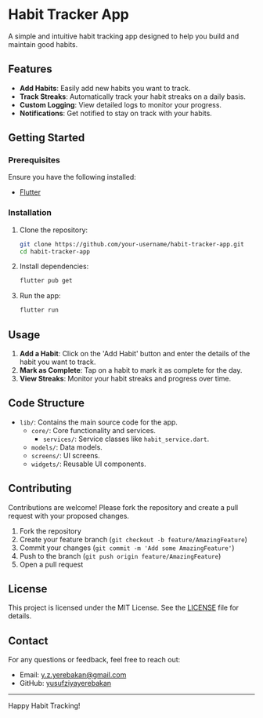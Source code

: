 # Habit Tracker App

A simple and intuitive habit tracking app designed to help you build and maintain good habits.

## Features

- **Add Habits**: Easily add new habits you want to track.
- **Track Streaks**: Automatically track your habit streaks on a daily basis.
- **Custom Logging**: View detailed logs to monitor your progress.
- **Notifications**: Get notified to stay on track with your habits.

## Getting Started

### Prerequisites

Ensure you have the following installed:

- [Flutter](https://flutter.dev/docs/get-started/install)

### Installation

1. Clone the repository:

   ```sh
   git clone https://github.com/your-username/habit-tracker-app.git
   cd habit-tracker-app
   ```

2. Install dependencies:

   ```sh
   flutter pub get
   ```

3. Run the app:
   ```sh
   flutter run
   ```

## Usage

1. **Add a Habit**: Click on the 'Add Habit' button and enter the details of the habit you want to track.
2. **Mark as Complete**: Tap on a habit to mark it as complete for the day.
3. **View Streaks**: Monitor your habit streaks and progress over time.

## Code Structure

- `lib/`: Contains the main source code for the app.
  - `core/`: Core functionality and services.
    - `services/`: Service classes like `habit_service.dart`.
  - `models/`: Data models.
  - `screens/`: UI screens.
  - `widgets/`: Reusable UI components.

## Contributing

Contributions are welcome! Please fork the repository and create a pull request with your proposed changes.

1. Fork the repository
2. Create your feature branch (`git checkout -b feature/AmazingFeature`)
3. Commit your changes (`git commit -m 'Add some AmazingFeature'`)
4. Push to the branch (`git push origin feature/AmazingFeature`)
5. Open a pull request

## License

This project is licensed under the MIT License. See the [LICENSE](LICENSE) file for details.

## Contact

For any questions or feedback, feel free to reach out:

- Email: y.z.yerebakan@gmail.com
- GitHub: [yusufziyayerebakan](https://github.com/yusufziyayerebakan)

---

Happy Habit Tracking!
